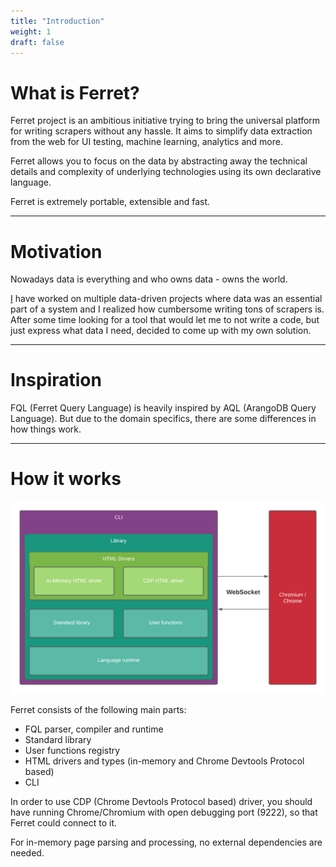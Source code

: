 ```yaml
---
title: "Introduction"
weight: 1
draft: false
---
```


# What is Ferret?
Ferret project is an ambitious initiative trying to bring the universal platform for writing scrapers without any hassle. It aims to simplify data extraction from the web for UI testing, machine learning, analytics and more.    
      
Ferret allows you to focus on the data by abstracting away the technical details and complexity of underlying technologies using its own declarative language. 

Ferret is extremely portable, extensible and fast.

<hr />

# Motivation
Nowadays data is everything and who owns data - owns the world.

[I](https://github.com/ziflex) have worked on multiple data-driven projects where data was an essential part of a system and I realized how cumbersome writing tons of scrapers is.   
After some time looking for a tool that would let me to not write a code, but just express what data I need, decided to come up with my own solution.

<hr />

# Inspiration
FQL (Ferret Query Language) is heavily inspired by AQL (ArangoDB Query Language).
But due to the domain specifics, there are some differences in how things work.

<hr />

# How it works

<img src="/img/design.png"  />

Ferret consists of the following main parts:
- FQL parser, compiler and runtime
- Standard library
- User functions registry
- HTML drivers and types (in-memory and Chrome Devtools Protocol based)
- CLI

In order to use CDP (Chrome Devtools Protocol based) driver, you should have running Chrome/Chromium with open debugging port (9222), so that Ferret could connect to it.

For in-memory page parsing and processing, no external dependencies are needed.
